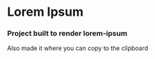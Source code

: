 # Lorem Ipsum

### Project built to render lorem-ipsum 
Also made it where you can copy to the clipboard 
